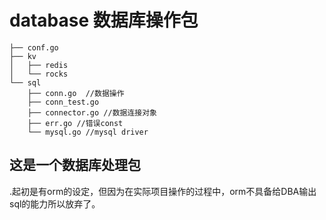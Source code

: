 # database 数据库操作包  

```shell
├── conf.go
├── kv
│   ├── redis
│   └── rocks
└── sql
    ├── conn.go  //数据操作
    ├── conn_test.go 
    ├── connector.go //数据连接对象
    ├── err.go //错误const
    └── mysql.go //mysql driver
```  


## 这是一个数据库处理包  
.起初是有orm的设定，但因为在实际项目操作的过程中，orm不具备给DBA输出sql的能力所以放弃了。

